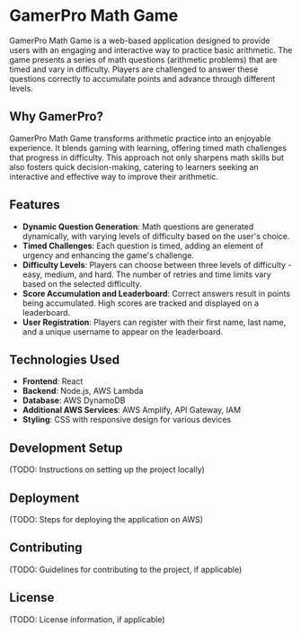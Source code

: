 # GamerPro Math Game
GamerPro Math Game is a web-based application designed to provide users with an engaging and interactive way to practice basic arithmetic. The game presents a series of math questions (arithmetic problems) that are timed and vary in difficulty. Players are challenged to answer these questions correctly to accumulate points and advance through different levels.

## Why GamerPro?
GamerPro Math Game transforms arithmetic practice into an enjoyable experience. It blends gaming with learning, offering timed math challenges that progress in difficulty. This approach not only sharpens math skills but also fosters quick decision-making, catering to learners seeking an interactive and effective way to improve their arithmetic.

## Features
- **Dynamic Question Generation**: Math questions are generated dynamically, with varying levels of difficulty based on the user's choice.
- **Timed Challenges**: Each question is timed, adding an element of urgency and enhancing the game's challenge.
- **Difficulty Levels**: Players can choose between three levels of difficulty - easy, medium, and hard. The number of retries and time limits vary based on the selected difficulty.
- **Score Accumulation and Leaderboard**: Correct answers result in points being accumulated. High scores are tracked and displayed on a leaderboard.
- **User Registration**: Players can register with their first name, last name, and a unique username to appear on the leaderboard.

## Technologies Used
- **Frontend**: React
- **Backend**: Node.js, AWS Lambda
- **Database**: AWS DynamoDB
- **Additional AWS Services**: AWS Amplify, API Gateway, IAM
- **Styling**: CSS with responsive design for various devices

## Development Setup

(TODO: Instructions on setting up the project locally)

## Deployment

(TODO: Steps for deploying the application on AWS)

## Contributing

(TODO: Guidelines for contributing to the project, if applicable)

## License

(TODO: License information, if applicable)
